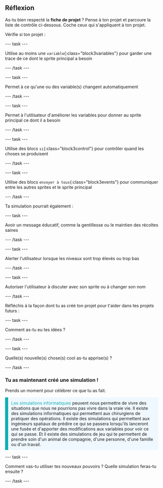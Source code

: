 ## Réflexion

As-tu bien respecté la **fiche de projet** ? Pense à ton projet et parcoure la liste de contrôle ci-dessous. Coche ceux qui s'appliquent à ton projet.

Vérifie si ton projet :

--- task ---

Utilise au moins une `variable`{:class="block3variables"} pour garder une trace de ce dont le sprite principal a besoin

--- /task ---

--- task ---

Permet à ce qu'une ou des variable(s) changent automatiquement

--- /task ---

--- task ---

Permet à l'utilisateur d'améliorer les variables pour donner au sprite principal ce dont il a besoin

--- /task ---

--- task ---

Utilise des blocs `si`{:class="block3control"} pour contrôler quand les choses se produisent

--- /task ---

--- task ---

Utilise des blocs `envoyer à tous`{:class="block3events"} pour communiquer entre les autres sprites et le sprite principal

--- /task ---

Ta simulation pourrait également :

--- task ---

Avoir un message éducatif, comme la gentillesse ou le maintien des récoltes saines

--- /task ---

--- task ---

Alerter l'utilisateur lorsque les niveaux sont trop élevés ou trop bas

--- /task ---

--- task ---

Autoriser l'utilisateur à discuter avec son sprite ou à changer son nom

--- /task ---

Réfléchis à la façon dont tu as créé ton projet pour t'aider dans tes projets futurs :

--- task ---

Comment as-tu eu tes idées ? 

<!-- free text answer, 3 characters possibly -->
--- /task ---

--- task ---

Quelle(s) nouvelle(s) chose(s) cool as-tu apprise(s) ?

<!-- free text answer, 3 characters possibly -->

--- /task ---

### Tu as maintenant créé une simulation !

Prends un moment pour célébrer ce que tu as fait.

<p style="border-left: solid; border-width:10px; border-color: #0faeb0; background-color: aliceblue; padding: 10px;">
<span style="color: #0faeb0">Les simulations informatiques</span> peuvent nous permettre de vivre des situations que nous ne pourrions pas vivre dans la vraie vie. Il existe des simulations informatiques qui permettent aux chirurgiens de pratiquer des opérations. Il existe des simulations qui permettent aux ingénieurs spatiaux de prédire ce qui se passera lorsqu'ils lanceront une fusée et d'apporter des modifications aux variables pour voir ce qui se passe. Et il existe des simulations de jeu qui te permettent de prendre soin d'un animal de compagnie, d'une personne, d'une famille ou d'un travail. 
</p>

--- task ---

Comment vas-tu utiliser tes nouveaux pouvoirs ? Quelle simulation feras-tu ensuite ?

<!-- free text answer, 3 characters possibly -->

--- /task ---

